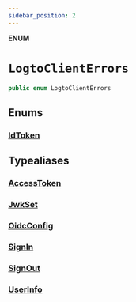 ```yaml
---
sidebar_position: 2
---
```


**ENUM**

# `LogtoClientErrors`

```swift
public enum LogtoClientErrors
```

## Enums

### [IdToken](LogtoClientErrors.IdToken.md)

## Typealiases

### [AccessToken](../Typealiases/LogtoClientErrors.AccessToken.md)

### [JwkSet](../Typealiases/LogtoClientErrors.JwkSet.md)

### [OidcConfig](../Typealiases/LogtoClientErrors.OidcConfig.md)

### [SignIn](../Typealiases/LogtoClientErrors.SignIn.md)

### [SignOut](../Typealiases/LogtoClientErrors.SignOut.md)

### [UserInfo](../Typealiases/LogtoClientErrors.UserInfo.md)
